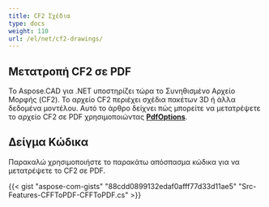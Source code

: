 ```yaml
---
title: CF2 Σχέδια
type: docs
weight: 110
url: /el/net/cf2-drawings/
---
```


## **Μετατροπή CF2 σε PDF**

Το Aspose.CAD για .NET υποστηρίζει τώρα το Συνηθισμένο Αρχείο Μορφής (CF2). Το αρχείο CF2 περιέχει σχέδια πακέτων 3D ή άλλα δεδομένα μοντέλου. Αυτό το άρθρο δείχνει πώς μπορείτε να μετατρέψετε το αρχείο CF2 σε PDF χρησιμοποιώντας [**PdfOptions**](https://reference.aspose.com/cad/net/aspose.cad.imageoptions/pdfoptions).

## Δείγμα Κώδικα

Παρακαλώ χρησιμοποιήστε το παρακάτω απόσπασμα κώδικα για να μετατρέψετε το CF2 σε PDF.

{{< gist "aspose-com-gists" "88cdd0899132edaf0afff77d33d11ae5" "Src-Features-CFFToPDF-CFFToPDF.cs" >}}
